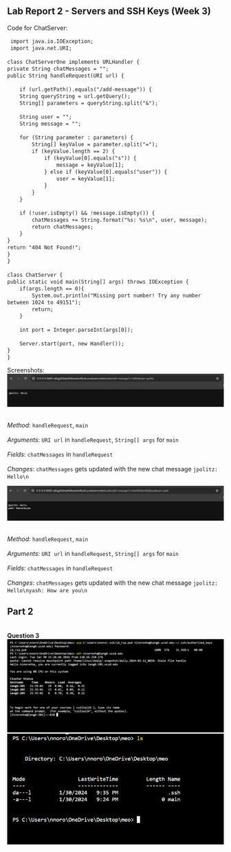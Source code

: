 __Lab Report 2 - Servers and SSH Keys (Week 3)__
-------------


Code for ChatServer:

     import java.io.IOException;
     import java.net.URI;

    class ChatServerOne implements URLHandler {
    private String chatMessages = "";
    public String handleRequest(URI url) {
             
        if (url.getPath().equals("/add-message")) {
        String queryString = url.getQuery();
        String[] parameters = queryString.split("&");

        String user = "";
        String message = "";

        for (String parameter : parameters) {
            String[] keyValue = parameter.split("=");
            if (keyValue.length == 2) {
                if (keyValue[0].equals("s")) {
                    message = keyValue[1];
                } else if (keyValue[0].equals("user")) {
                    user = keyValue[1];
                }
            }
        }

        if (!user.isEmpty() && !message.isEmpty()) {
            chatMessages += String.format("%s: %s\n", user, message);
            return chatMessages;
        }
    }
    return "404 Not Found!";
    }
    }

    class ChatServer {
    public static void main(String[] args) throws IOException {
        if(args.length == 0){
            System.out.println("Missing port number! Try any number between 1024 to 49151");
            return;
        }

        int port = Integer.parseInt(args[0]);

        Server.start(port, new Handler());
    }
    }

Screenshots:
![Image](lb2.png)

<br>_Method_: `handleRequest`, `main`<br>
<br> _Arguments_: `URI url` in `handleRequest`, `String[] args` for `main`<br>
<br> _Fields_: `chatMessages` in `handleRequest`<br>
<br> _Changes_: `chatMessages` gets updated with the new chat message `jpolitz: Hello\n`<br>

![Image](lb21.png)

<br>_Method_: `handleRequest`, `main`<br>
<br> _Arguments_: `URI url` in `handleRequest`, `String[] args` for `main`<br>
<br> _Fields_: `chatMessages` in `handleRequest`<br>
<br> _Changes_: `chatMessages` gets updated with the new chat message `jpolitz: Hello\nyash: How are you\n`<br>

Part 2
---

<br> __Question 3__ <br>
![Image](unnamed.png)
![Image](unnamedd.png)
